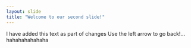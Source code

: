 ```yaml
---
layout: slide
title: "Welcome to our second slide!"
---
```

I have added this text as part of changes
Use the left arrow to go back!... hahahahahahaha
